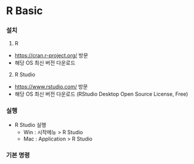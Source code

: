# R Basic

### 설치
1. R
* https://cran.r-project.org/ 방문
* 해당 OS 최신 버전 다운로드

2. R Studio
* https://www.rstudio.com/ 방문
* 해당 OS 최신 버전 다운로드 (RStudio Desktop Open Source License, Free)

### 실행
* R Studio 실행
  * Win : 시작메뉴 > R Studio
  * Mac : Application > R Studio

### 기본 명령
